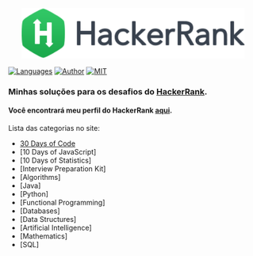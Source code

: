 <p align="center">
<img src="https://github.com/TAMMoura/HackerRank/blob/main/hrlogo.png" width="450" height="auto"/>

[![Languages](https://img.shields.io/badge/languages-Java%2CPython-yellow.svg)](https://github.com/alexprut/HackerRank#table-of-contents)
[![Author](https://img.shields.io/badge/author-ThiagoMoura-brightgreen.svg?style=flat-square)](https://github.com/TAMMoura)
[![MIT](https://img.shields.io/dub/l/vibe-d.svg?style=flat-square)](https://github.com/TAMMoura/HackerRank/blob/main/LICENSE)
</p>

### Minhas soluções para os desafios do [HackerRank](https://www.hackerrank.com/).
#### Você encontrará meu perfil do HackerRank [aqui](https://www.hackerrank.com/thiago_moura1?hr_r=1).


Lista das categorias no site:

* [30 Days of Code](https://github.com/TAMMoura/HackerRank/tree/main/30%20Days%20of%20Code)
* [10 Days of JavaScript]
* [10 Days of Statistics]
* [Interview Preparation Kit]
* [Algorithms]
* [Java]
* [Python]
* [Functional Programming]
* [Databases]
* [Data Structures]
* [Artificial Intelligence]
* [Mathematics]
* [SQL]